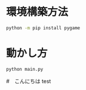 # 環境構築方法

```cmd
python -m pip install pygame
```

# 動かし方

```cmd
python main.py
```

#　こんにちは
test

